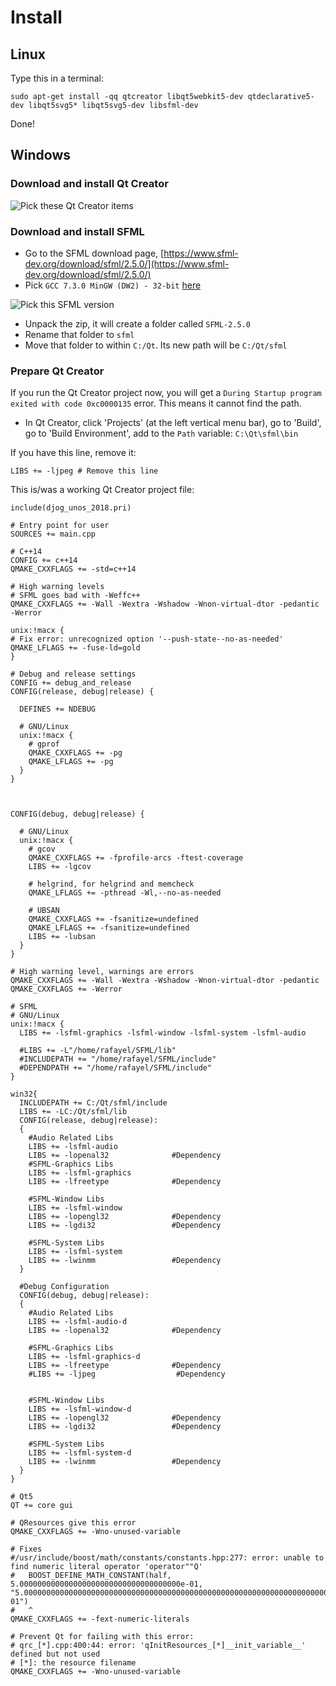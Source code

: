
# Install

## Linux

Type this in a terminal:

```
sudo apt-get install -qq qtcreator libqt5webkit5-dev qtdeclarative5-dev libqt5svg5* libqt5svg5-dev libsfml-dev
```

Done!

## Windows


### Download and install Qt Creator

![Pick these Qt Creator items](install_qt_creator.png)

### Download and install SFML

 * Go to the SFML download page, [https://www.sfml-dev.org/download/sfml/2.5.0/](https://www.sfml-dev.org/download/sfml/2.5.0/)
 * Pick `GCC 7.3.0 MinGW (DW2) - 32-bit` [here](https://www.sfml-dev.org/files/SFML-2.5.0-windows-gcc-7.3.0-mingw-32-bit.zip)

![Pick this SFML version](install_sfml.png)

 * Unpack the zip, it will create a folder called `SFML-2.5.0`
 * Rename that folder to `sfml`
 * Move that folder to within `C:/Qt`. Its new path will be `C:/Qt/sfml`

### Prepare Qt Creator

If you run the Qt Creator project now, you will get a `During Startup program exited with code 0xc0000135` error. This means it cannot find the path.

 * In Qt Creator, click 'Projects' (at the left vertical menu bar), go to 'Build', go to 'Build Environment', add to the `Path` variable: `C:\Qt\sfml\bin`

If you have this line, remove it:

```
LIBS += -ljpeg # Remove this line
```

This is/was a working Qt Creator project file:

```
include(djog_unos_2018.pri)

# Entry point for user
SOURCES += main.cpp

# C++14
CONFIG += c++14
QMAKE_CXXFLAGS += -std=c++14

# High warning levels
# SFML goes bad with -Weffc++
QMAKE_CXXFLAGS += -Wall -Wextra -Wshadow -Wnon-virtual-dtor -pedantic -Werror

unix:!macx {
# Fix error: unrecognized option '--push-state--no-as-needed'
QMAKE_LFLAGS += -fuse-ld=gold
}

# Debug and release settings
CONFIG += debug_and_release
CONFIG(release, debug|release) {

  DEFINES += NDEBUG

  # GNU/Linux
  unix:!macx {
    # gprof
    QMAKE_CXXFLAGS += -pg
    QMAKE_LFLAGS += -pg
  }
}



CONFIG(debug, debug|release) {

  # GNU/Linux
  unix:!macx {
    # gcov
    QMAKE_CXXFLAGS += -fprofile-arcs -ftest-coverage
    LIBS += -lgcov

    # helgrind, for helgrind and memcheck
    QMAKE_LFLAGS += -pthread -Wl,--no-as-needed

    # UBSAN
    QMAKE_CXXFLAGS += -fsanitize=undefined
    QMAKE_LFLAGS += -fsanitize=undefined
    LIBS += -lubsan
  }
}

# High warning level, warnings are errors
QMAKE_CXXFLAGS += -Wall -Wextra -Wshadow -Wnon-virtual-dtor -pedantic
QMAKE_CXXFLAGS += -Werror

# SFML
# GNU/Linux
unix:!macx {
  LIBS += -lsfml-graphics -lsfml-window -lsfml-system -lsfml-audio

  #LIBS += -L"/home/rafayel/SFML/lib"
  #INCLUDEPATH += "/home/rafayel/SFML/include"
  #DEPENDPATH += "/home/rafayel/SFML/include"
}

win32{
  INCLUDEPATH += C:/Qt/sfml/include
  LIBS += -LC:/Qt/sfml/lib
  CONFIG(release, debug|release):
  {
    #Audio Related Libs
    LIBS += -lsfml-audio
    LIBS += -lopenal32              #Dependency
    #SFML-Graphics Libs
    LIBS += -lsfml-graphics
    LIBS += -lfreetype              #Dependency

    #SFML-Window Libs
    LIBS += -lsfml-window
    LIBS += -lopengl32              #Dependency
    LIBS += -lgdi32                 #Dependency

    #SFML-System Libs
    LIBS += -lsfml-system
    LIBS += -lwinmm                 #Dependency
  }

  #Debug Configuration
  CONFIG(debug, debug|release):
  {
    #Audio Related Libs
    LIBS += -lsfml-audio-d
    LIBS += -lopenal32              #Dependency

    #SFML-Graphics Libs
    LIBS += -lsfml-graphics-d
    LIBS += -lfreetype              #Dependency
    #LIBS += -ljpeg                  #Dependency


    #SFML-Window Libs
    LIBS += -lsfml-window-d
    LIBS += -lopengl32              #Dependency
    LIBS += -lgdi32                 #Dependency

    #SFML-System Libs
    LIBS += -lsfml-system-d
    LIBS += -lwinmm                 #Dependency
  }
}

# Qt5
QT += core gui

# QResources give this error
QMAKE_CXXFLAGS += -Wno-unused-variable

# Fixes
#/usr/include/boost/math/constants/constants.hpp:277: error: unable to find numeric literal operator 'operator""Q'
#   BOOST_DEFINE_MATH_CONSTANT(half, 5.000000000000000000000000000000000000e-01, "5.00000000000000000000000000000000000000000000000000000000000000000000000000000000000000000000000000000000000000e-01")
#   ^
QMAKE_CXXFLAGS += -fext-numeric-literals

# Prevent Qt for failing with this error:
# qrc_[*].cpp:400:44: error: 'qInitResources_[*]__init_variable__' defined but not used
# [*]: the resource filename
QMAKE_CXXFLAGS += -Wno-unused-variable
```